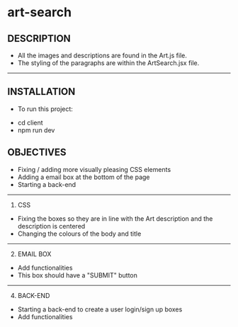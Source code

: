 # art-search

DESCRIPTION
-------------
* All the images and descriptions are found in the Art.js file.
* The styling of the paragraphs are within the ArtSearch.jsx file.
--------------------------------------------------------------------
INSTALLATION
-------------
- To run this project:
* cd client
* npm run dev 

OBJECTIVES
-----------
* Fixing / adding more visually pleasing CSS elements
* Adding a email box at the bottom of the page
* Starting a back-end
-----------------------------------------------------------
1. CSS
* Fixing the boxes so they are in line with the Art description and the description is centered
* Changing the colours of the body and title
------------------------------------------------------------------------------------------------
2. EMAIL BOX
* Add functionalities
* This box should have a "SUBMIT" button
---------------------------------------------------------------------------------------------------
4. BACK-END
* Starting a back-end to create a user login/sign up boxes
* Add functionalities









